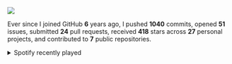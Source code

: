 ![](https://github.com/beucismis/beucismis/assets/40023234/e092789a-a89c-4c8c-baa8-2ddbe8ce9548)

Ever since I joined GitHub **6** years ago, I pushed **1040** commits, opened **51** issues, submitted **24** pull requests, received **418** stars across **27** personal projects, and contributed to **7** public repositories.

<details>
  <summary>Spotify recently played</summary>
  <img src="https://spotify-recently-played-readme.vercel.app/api?user=315r5k4dkkma44yirmhhrpzuxkde"/>
</details>
